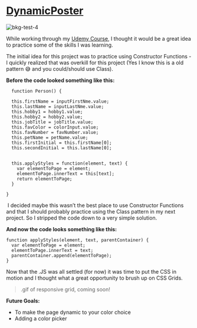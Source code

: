 # [DynamicPoster](https://garnettr.github.io/dynamicPoster/)

![bkg-test-4](https://user-images.githubusercontent.com/28959285/127429614-60b98b39-85cf-4000-aac3-7bdc3f957322.jpg)


While working through my [Udemy Course](demy.com/course/understand-javascript/), I thought it would be a great idea to practice some of the skills I was learning.

The initial idea for this project was to practice using Constructor Functions  -  I quickly realized that was overkill for this project
(Yes I know this is a old pattern :sweat_smile: and you could/should use Class).

**Before the code looked something like this:**

```
  function Person() {

  this.firstName = inputFirstNme.value;
  this.lastName = inputLastNme.value;
  this.hobby1 = hobby1.value;
  this.hobby2 = hobby2.value;
  this.jobTitle = jobTitle.value;
  this.favColor = colorInput.value;
  this.favNumber = favNumber.value;
  this.petName = petName.value;
  this.firstInitial = this.firstName[0];
  this.secondInitial = this.lastName[0];


  this.applyStyles = function(element, text) {
    var elementToPage = element;
    elementToPage.innerText = this[text];
    return elementToPage;
  }

}
```

 I decided maybe this wasn’t the best place to use Constructor Functions and that I should probably practice using the Class pattern in my next project. 
So I stripped the code down to a very simple solution. 

**And now the code looks something like this:**

```
function applyStyles(element, text, parentContainer) {
  var elementToPage = element;
  elementToPage.innerText = text;
  parentContainer.append(elementToPage);
}
```


Now that the .JS was all settled (for now) it was time to put the CSS in motion and I thought what a great opportunity to brush up on CSS Grids.

> .gif of responsive grid, coming soon! 


**Future Goals:** 
- To make the page dynamic to your color choice
- Adding a color picker

